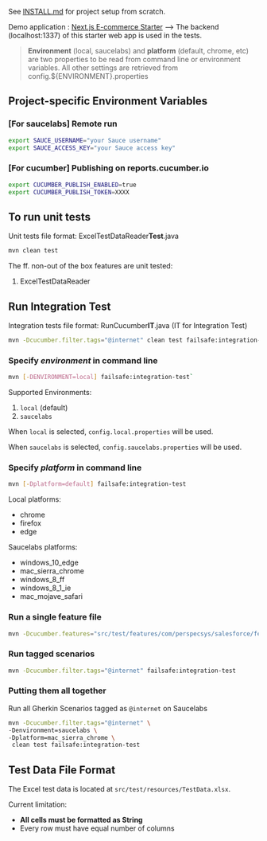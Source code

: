 See [INSTALL.md](INSTALL.md) for project setup from scratch.

Demo application : [Next.js E-commerce Starter](https://strapi.io/starters/strapi-starter-next-js-ecommerce) --> The backend (localhost:1337) of this starter web app is used in the tests.

> **Environment** (local, saucelabs) and **platform** (default, chrome, etc) are two properties to be read from command line or environment variables. All other settings are retrieved from config.${ENVIRONMENT}.properties

## Project-specific Environment Variables

### [For saucelabs] Remote run
```bash
export SAUCE_USERNAME="your Sauce username"
export SAUCE_ACCESS_KEY="your Sauce access key"
```

### [For cucumber] Publishing on reports.cucumber.io
```bash
export CUCUMBER_PUBLISH_ENABLED=true
export CUCUMBER_PUBLISH_TOKEN=XXXX 
```

## To run unit tests

Unit tests file format: ExcelTestDataReader**Test**.java

```bash
mvn clean test
```

The ff. non-out of the box features are unit tested:
1. ExcelTestDataReader

## Run Integration Test

Integration tests file format: RunCucumber**IT**.java (IT for Integration Test)

```bash
mvn -Dcucumber.filter.tags="@internet" clean test failsafe:integration-test
```

### Specify *environment* in command line

```bash
mvn [-DENVIRONMENT=local] failsafe:integration-test`
```

Supported Environments: 

1. `local` (default)
2. `saucelabs`

When `local` is selected, `config.local.properties` will be used.

When `saucelabs` is selected, `config.saucelabs.properties` will be used.


### Specify *platform* in command line
```bash
mvn [-Dplatform=default] failsafe:integration-test
```

Local platforms:
- chrome
- firefox
- edge

Saucelabs platforms:
- windows_10_edge
- mac_sierra_chrome
- windows_8_ff
- windows_8_1_ie
- mac_mojave_safari

### Run a single feature file

```bash
mvn -Dcucumber.features="src/test/features/com/perspecsys/salesforce/featurefiles/Account.feature" failsafe:integration-test
```

### Run tagged scenarios

```bash
mvn -Dcucumber.filter.tags="@internet" failsafe:integration-test
```

### Putting them all together

Run all Gherkin Scenarios tagged as `@internet` on Saucelabs

```bash
mvn -Dcucumber.filter.tags="@internet" \
-Denvironment=saucelabs \
-Dplatform=mac_sierra_chrome \
 clean test failsafe:integration-test
```

## Test Data File Format

The Excel test data is located at `src/test/resources/TestData.xlsx`.

Current limitation: 
- **All cells must be formatted as String**
- Every row must have equal number of columns

